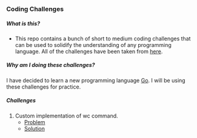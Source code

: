### Coding Challenges

##### What is this?

- This repo contains a bunch of short to medium coding challenges that can be used to solidify the understanding of any programming language. All of the challenges have been taken from [here](https://codingchallenges.substack.com/).

##### Why am I doing these challenges?

I have decided to learn a new programming language [Go](https://go.dev/). I will be using these challenges for practice.

##### Challenges

1. Custom implementation of wc command.
   - [Problem](https://codingchallenges.substack.com/p/coding-challenge-1)
   - [Solution]()
